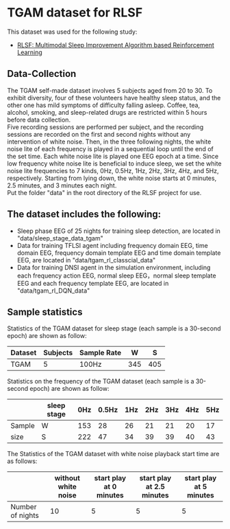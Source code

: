 # TGAM dataset for RLSF
This dataset was used for the following study:
- [RLSF: Multimodal Sleep Improvement Algorithm based Reinforcement Learning](https://github.com/TerryZAG/RLSF)

## Data-Collection
The TGAM self-made dataset involves 5 subjects aged from 20 to 30. To exhibit diversity, four of these volunteers have healthy sleep status, and the other one has mild symptoms of difficulty falling asleep. Coffee, tea, alcohol, smoking, and sleep-related drugs are restricted within 5 hours before data collection.  
Five recording sessions are performed per subject, and the recording sessions are recorded on the first and second nights without any intervention of white noise. Then, in the three following nights, the white noise lite of each frequency is played in a sequential loop until the end of the set time. Each white noise lite is played one EEG epoch at a time. Since low frequency white noise lite is beneficial to induce sleep, we set  the white noise lite frequencies to 7 kinds, 0Hz, 0.5Hz, 1Hz, 2Hz, 3Hz, 4Hz, and 5Hz, respectively. Starting from lying down, the white noise starts at 0 minutes, 2.5 minutes, and 3 minutes each night.  
Put the folder "data" in the root directory of the RLSF project for use.  

## The dataset includes the following:

- Sleep phase EEG of 25 nights for training sleep detection, are located in "data/sleep_stage_data_tgam"
- Data for training TFLSI agent including frequency domain EEG, time domain EEG, frequency domain template EEG and time domain template EEG, are located in "data/tgam_rl_classcial_data"
- Data for training DNSI agent in the simulation environment, including each frequency action EEG, normal sleep EEG，normal sleep template EEG and each frequency template EEG, are located in "data/tgam_rl_DQN_data"

## Sample statistics
Statistics of the TGAM dataset for sleep stage (each sample is a 30-second epoch) are shown as follow:

| Dataset | Subjects | Sample Rate | W | S |
|  ----   |   ----   |     ----    |---|---|
|  TGAM   |     5    |    100Hz    |345|405|

Statistics on the frequency of the TGAM dataset (each sample is a 30-second epoch) are shown as follow:

|           | sleep stage | 0Hz | 0.5Hz | 1Hz | 2Hz | 3Hz | 4Hz | 5Hz |
|  ---      | ----------- | --- | ----- | --- | --- | --- | --- | --- |
|Sample     |      W      | 153 |   28  | 26  | 21  | 21  | 20  | 17  |
|size       |      S      | 222 |   47  | 34  | 39  | 39  | 40  | 43  |

The Statistics of the TGAM dataset with white noise playback start time are as follows:

|                    |  without white noise |  start play at 0 minutes |  start play at 2.5 minutes | start play at 5 minutes |
| ------------------ | --- | --- | --- | --- |
| Number of nights   | 10  |  5  |   5 |   5 |
